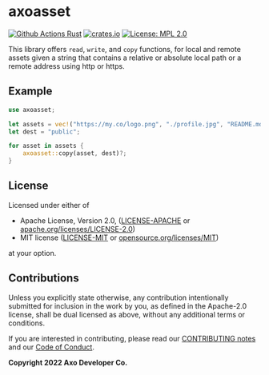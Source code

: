 # axoasset

[![Github Actions Rust](https://github.com/axodotdev/axoasset/actions/workflows/rust.yml/badge.svg)](https://github.com/axodotdev/axoasset/actions)
[![crates.io](https://img.shields.io/crates/v/axoasset.svg)](https://crates.io/crates/axoasset)
[![License: MPL 2.0](https://img.shields.io/badge/License-MPL_2.0-brightgreen.svg)](https://opensource.org/licenses/MPL-2.0)

This library offers `read`, `write`, and `copy` functions, for local and remote
assets given a string that contains a relative or absolute local path or a
remote address using http or https.


## Example

```rust
use axoasset;

let assets = vec!("https://my.co/logo.png", "./profile.jpg", "README.md");
let dest = "public";

for asset in assets {
    axoasset::copy(asset, dest)?;
}
```

## License

Licensed under either of

* Apache License, Version 2.0, ([LICENSE-APACHE](LICENSE-APACHE) or [apache.org/licenses/LICENSE-2.0](https://www.apache.org/licenses/LICENSE-2.0))
* MIT license ([LICENSE-MIT](LICENSE-MIT) or [opensource.org/licenses/MIT](https://opensource.org/licenses/MIT))

at your option.

## Contributions

Unless you explicitly state otherwise, any contribution intentionally
submitted for inclusion in the work by you, as defined in the Apache-2.0
license, shall be dual licensed as above, without any additional terms or
conditions.

If you are interested in contributing, please read our [CONTRIBUTING notes] and our [Code of Conduct].

**Copyright 2022 Axo Developer Co.**

[CONTRIBUTING notes]: CONTRIBUTING.md
[Code of Conduct]: CODE_OF_CONDUCT.md
